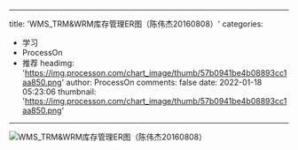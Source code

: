 
---
title: 'WMS_TRM&WRM库存管理ER图（陈伟杰20160808）'
categories: 
 - 学习
 - ProcessOn
 - 推荐
headimg: 'https://img.processon.com/chart_image/thumb/57b0941be4b08893cc1aa850.png'
author: ProcessOn
comments: false
date: 2022-01-18 05:23:06
thumbnail: 'https://img.processon.com/chart_image/thumb/57b0941be4b08893cc1aa850.png'
---

<div>   
<img class="thumb" alt="WMS_TRM&WRM库存管理ER图（陈伟杰20160808）" src="https://img.processon.com/chart_image/thumb/57b0941be4b08893cc1aa850.png" referrerpolicy="no-referrer">
<p></p>  
</div>
            